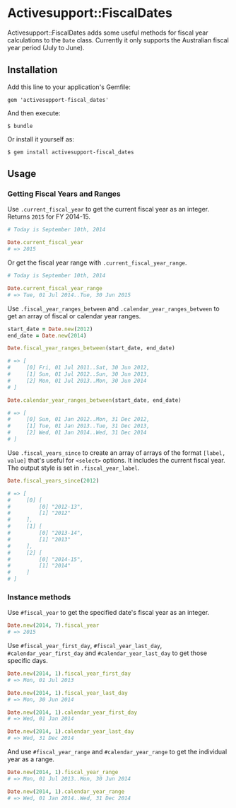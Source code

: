 # Activesupport::FiscalDates

Activesupport::FiscalDates adds some useful methods for fiscal year calculations to the `Date` class. Currently it only supports the Australian fiscal year period (July to June).

## Installation

Add this line to your application's Gemfile:

    gem 'activesupport-fiscal_dates'

And then execute:

    $ bundle

Or install it yourself as:

    $ gem install activesupport-fiscal_dates

## Usage

### Getting Fiscal Years and Ranges

Use `.current_fiscal_year` to get the current fiscal year as an integer. Returns `2015` for FY 2014-15.

```ruby
# Today is September 10th, 2014

Date.current_fiscal_year
# => 2015
```

Or get the fiscal year range with `.current_fiscal_year_range`.

```ruby
# Today is September 10th, 2014

Date.current_fiscal_year_range
# => Tue, 01 Jul 2014..Tue, 30 Jun 2015
```

Use `.fiscal_year_ranges_between` and `.calendar_year_ranges_between` to get an array of fiscal or calendar year ranges.

```ruby
start_date = Date.new(2012)
end_date = Date.new(2014)

Date.fiscal_year_ranges_between(start_date, end_date)

# => [
#     [0] Fri, 01 Jul 2011..Sat, 30 Jun 2012,
#     [1] Sun, 01 Jul 2012..Sun, 30 Jun 2013,
#     [2] Mon, 01 Jul 2013..Mon, 30 Jun 2014
# ]

Date.calendar_year_ranges_between(start_date, end_date)

# => [
#     [0] Sun, 01 Jan 2012..Mon, 31 Dec 2012,
#     [1] Tue, 01 Jan 2013..Tue, 31 Dec 2013,
#     [2] Wed, 01 Jan 2014..Wed, 31 Dec 2014
# ]
```

Use `.fiscal_years_since` to create an array of arrays of the format `[label, value]` that's useful for `<select>` options. It includes the current fiscal year. The output style is set in `.fiscal_year_label`.

```ruby
Date.fiscal_years_since(2012)

# => [
#     [0] [
#         [0] "2012-13",
#         [1] "2012"
#     ],
#     [1] [
#         [0] "2013-14",
#         [1] "2013"
#     ],
#     [2] [
#         [0] "2014-15",
#         [1] "2014"
#     ]
# ]
```

### Instance methods

Use `#fiscal_year` to get the specified date's fiscal year as an integer.

```ruby
Date.new(2014, 7).fiscal_year
# => 2015
```

Use `#fiscal_year_first_day`, `#fiscal_year_last_day`, `#calendar_year_first_day` and `#calendar_year_last_day` to get those specific days.

```ruby
Date.new(2014, 1).fiscal_year_first_day
# => Mon, 01 Jul 2013

Date.new(2014, 1).fiscal_year_last_day
# => Mon, 30 Jun 2014

Date.new(2014, 1).calendar_year_first_day
# => Wed, 01 Jan 2014

Date.new(2014, 1).calendar_year_last_day
# => Wed, 31 Dec 2014
```

And use `#fiscal_year_range` and `#calendar_year_range` to get the individual year as a range.

```ruby
Date.new(2014, 1).fiscal_year_range
# => Mon, 01 Jul 2013..Mon, 30 Jun 2014

Date.new(2014, 1).calendar_year_range
# => Wed, 01 Jan 2014..Wed, 31 Dec 2014
```
